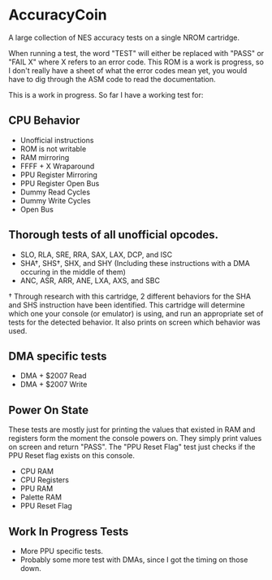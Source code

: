 # AccuracyCoin
A large collection of NES accuracy tests on a single NROM cartridge.

When running a test, the word "TEST" will either be replaced with "PASS" or "FAIL X" where X refers to an error code. This ROM is a work is progress, so I don't really have a sheet of what the error codes mean yet, you would have to dig through the ASM code to read the documentation.

This is a work in progress. So far I have a working test for:
## CPU Behavior
* Unofficial instructions
* ROM is not writable
* RAM mirroring
* FFFF + X Wraparound
* PPU Register Mirroring
* PPU Register Open Bus
* Dummy Read Cycles
* Dummy Write Cycles
* Open Bus

## Thorough tests of all unofficial opcodes.
* SLO, RLA, SRE, RRA, SAX, LAX, DCP, and ISC
* SHA†, SHS†, SHX, and SHY (Including these instructions with a DMA occuring in the middle of them)
* ANC, ASR, ARR, ANE, LXA, AXS, and SBC

† Through research with this cartridge, 2 different behaviors for the SHA and SHS instruction have been identified. This cartridge will determine which one your console (or emulator) is using, and run an appropriate set of tests for the detected behavior. It also prints on screen which behavior was used.

## DMA specific tests
* DMA + $2007 Read
* DMA + $2007 Write

## Power On State
These tests are mostly just for printing the values that existed in RAM and registers form the moment the console powers on. They simply print values on screen and return "PASS". The "PPU Reset Flag" test just checks if the PPU Reset flag exists on this console.
* CPU RAM
* CPU Registers
* PPU RAM
* Palette RAM
* PPU Reset Flag

## Work In Progress Tests
* More PPU specific tests.
* Probably some more test with DMAs, since I got the timing on those down.
